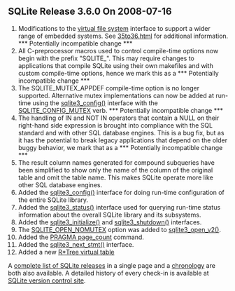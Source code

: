 ## SQLite Release 3\.6\.0 On 2008\-07\-16

1. Modifications to the [virtual file system](../c3ref/vfs.html) interface
 to support a wider range of embedded systems.
 See [35to36\.html](../35to36.html) for additional information.
 \*\*\* Potentially incompatible change \*\*\*
2. All C\-preprocessor macros used to control compile\-time options
 now begin with the prefix "SQLITE\_". This may require changes to
 applications that compile SQLite using their own makefiles and with
 custom compile\-time options, hence we mark this as a
 \*\*\* Potentially incompatible change \*\*\*
3. The SQLITE\_MUTEX\_APPDEF compile\-time option is no longer supported.
 Alternative mutex implementations can now be added at run\-time using
 the [sqlite3\_config()](../c3ref/config.html) interface with the [SQLITE\_CONFIG\_MUTEX](../c3ref/c_config_covering_index_scan.html#sqliteconfigmutex) verb.
 \*\*\* Potentially incompatible change \*\*\*
4. The handling of IN and NOT IN operators that contain a NULL on their
 right\-hand side expression is brought into compliance with the SQL
 standard and with other SQL database engines. This is a bug fix,
 but as it has the potential to break legacy applications that depend
 on the older buggy behavior, we mark that as a
 \*\*\* Potentially incompatible change \*\*\*
5. The result column names generated for compound subqueries have been
 simplified to show only the name of the column of the original table and
 omit the table name. This makes SQLite operate more like other SQL
 database engines.
6. Added the [sqlite3\_config()](../c3ref/config.html) interface for doing run\-time configuration
 of the entire SQLite library.
7. Added the [sqlite3\_status()](../c3ref/status.html) interface used for querying run\-time status
 information about the overall SQLite library and its subsystems.
8. Added the [sqlite3\_initialize()](../c3ref/initialize.html) and [sqlite3\_shutdown()](../c3ref/initialize.html) interfaces.
9. The [SQLITE\_OPEN\_NOMUTEX](../c3ref/c_open_autoproxy.html) option was added to [sqlite3\_open\_v2()](../c3ref/open.html).
10. Added the [PRAGMA page\_count](../pragma.html#pragma_page_count) command.
11. Added the [sqlite3\_next\_stmt()](../c3ref/next_stmt.html) interface.
12. Added a new [R\*Tree virtual table](../rtree.html)



A [complete list of SQLite releases](../changes.html)
 in a single page and a [chronology](../chronology.html) are both also available.
 A detailed history of every
 check\-in is available at
 [SQLite version control site](https://www.sqlite.org/src/timeline).


